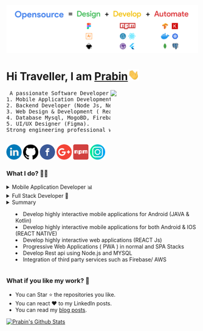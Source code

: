 <img src="./images/linkedin_banner.png" />

<h1>Hi Traveller, I am <a href="https://prabin-karki.com.np/">Prabin</a><img src="https://raw.githubusercontent.com/ABSphreak/ABSphreak/master/gifs/Hi.gif" width="30px"></h1>
<img align='right' src="./images/my_image.jpeg" width="230" />
<pre>
 A passionate Software Developer 🚀 having an experience of building Web ,Mobile and Desktop applications with (Java & Kotlin)/ Swift / JavaScript / Reactjs / Nodejs / NestJs / React Native / MYSQL / MongoDb and some other cool libraries and frameworks. Main Skilled in
1. Mobile Application Development(Java/Swift), Cross Platform (React Native).
2. Backend Developer (Node Js, Nest Js, Spring Boot, PHP Laravel framework).
3. Web Design & Development ( React JS, Html, css, Jquery).
4. Database Mysql, MogoBD, Firebase Realtime Database.
5. UI/UX Designer (Figma).
Strong engineering professional with a Bachelor of Engineering focused in Computer Science from Bangalore Technological Institute (VTU), BANGALORE.
  </pre>
<a href="https://www.linkedin.com/in/prabin-karki-936546159/"><img src="./logos/linkedin.png" width="40" /></a>
<a href="https://github.com/githubprabin143"><img src="./logos/github-logo.png" width="40" /></a>
<a href="https://www.facebook.com/pravin.karki.98"><img src="./logos/facebook.png" width="40" /></a>
<a href="mailto:prabinkarki643@gmail.com​"><img src="./logos/google-plus.png" width="40" /></a>
<a href="https://www.npmjs.com/~prabink"><img src="./logos/npmlogo.png" width="40" /></a>
<a href="https://www.instagram.com/prabin_karki_143/"><img src="./logos/instagram.png" width="40" /></a>

<h3>What I do? 👨‍💻</h3>
<details>
<summary>Mobile Application Developer 📊</summary>
<ul>
  <li><a href="https://play.google.com/store/apps/details?id=com.sonicdata.app">Sonic Data</a></li>
  <li><a href="https://play.google.com/store/apps/details?id=com.myoutfits">My Outfits</a></li>
  <li><a href="https://play.google.com/store/apps/details?id=com.dealnepal">Deal Nepal</a></li>
  <li>Many more on and out of Github...</li>
</ul>
</details>
<details>
<summary>Full Stack Developer 🍥</summary>
  <ul>
    <li><a href="https://codeisindna.com/">Code Is In DNA</a></li>
    <li><a href="https://dealnp.com/">Deal Nepal</a></li>
    <li>Many more on and out of Github...</li>
  </ul>
</details>
<details>
<summary>Summary<summary>
<ul>
<li>Develop highly interactive mobile applications for Android (JAVA & Kotlin)</li>
<li>Develop highly interactive mobile applications for both Android & IOS (REACT NATIVE)</li>
<li>Develop highly interactive web applications (REACT Js)</li>
<li>Progressive Web Applications ( PWA ) in normal and SPA Stacks</li>
<li>Develop Rest api using Node.js and MYSQL</li>
<li>Integration of third party services such as Firebase/ AWS</li>
</ul>
</details>

<h3>What if you like my work? 🤩</h3>
<ul>
  <li>You can Star ⭐ the repositories you like.</li>
  <li>You can react ❤️ to my LinkedIn posts.</li>
  <li>You can read my <a href="https://codeisindna.com/">blog posts</a>.</li>
</ul>

[![Prabin's Github Stats](https://github-readme-stats.vercel.app/api?username=githubprabin143&show_icons=true&count_private=true)](https://github.com/githubprabin143/github-readme-stats)
